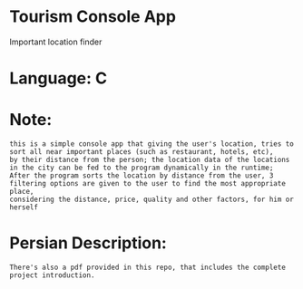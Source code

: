 # Tourism Console App
Important location finder
# Language: C

# Note:
    this is a simple console app that giving the user's location, tries to sort all near important places (such as restaurant, hotels, etc),
    by their distance from the person; the location data of the locations in the city can be fed to the program dynamically in the runtime;
    After the program sorts the location by distance from the user, 3 filtering options are given to the user to find the most appropriate place,
    considering the distance, price, quality and other factors, for him or herself

# Persian Description:
    There's also a pdf provided in this repo, that includes the complete project introduction.